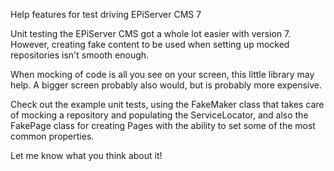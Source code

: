 ﻿Help features for test driving EPiServer CMS 7

Unit testing the EPiServer CMS got a whole lot easier with version 7. However, creating fake content to be used when setting up mocked repositories isn't smooth enough.

When mocking of code is all you see on your screen, this little library may help. A bigger screen probably also would, but is probably more expensive.

Check out the example unit tests, using the FakeMaker class that takes care of mocking a repository and populating the ServiceLocator, and also the FakePage class for creating Pages with the ability to set some of the most common properties.

Let me know what you think about it!

